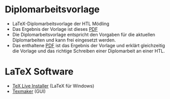 # Diplomarbeitsvorlage

* LaTeX-Diplomarbeitsvorlage der HTL Mödling
* Das Ergebnis der Vorlage ist dieses [PDF](_Diplomarbeit.pdf)
* Die Diplomarbeitsvorlage entspricht den Vorgaben für die aktuellen Diplomarbeiten und kann frei eingesetzt werden.
* Das enthaltene [PDF](_Diplomarbeit.pdf) ist das Ergebnis der Vorlage und erklärt gleichzeitig die Vorlage und das richtige Schreiben einer Diplomarbeit an einer HTL.

# LaTeX Software

* [TeX Live Installer](https://mirror.ctan.org/systems/texlive/tlnet/install-tl-windows.exe) (LaTeX für Windows)
* [Texmaker](https://www.xm1math.net/texmaker/) (GUI)
